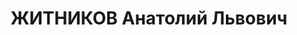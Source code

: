 ---
title: ЖИТНИКОВ Анатолий Львович
description: '1899 р. н., м. Миколаїв Херсонської губ. Єврей, чл. ВКП(б), осві-та
  середня, ком. полку, майор, м. Коростень Київської обл.

  Заарештований 17 серпня 1937 р. Обвинувачу-вався за ст. 54-16 КК УРСР. ВК ВС СРСР
  23 грудня 1937 р. засуджений до розстрілу з конфіскацією майна і позбавленням військового
  звання. Вирок виконано 23 грудня 1937 р. у м. Київ.

  Реабілітований у 1956 р.'
---